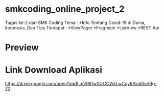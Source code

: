# smkcoding_online_project_2
Tugas ke-2 dari SMK Coding
Tema : 
*Info Tentang Covid-19 di Dunia, Indonesia, Dan Tips
Terdapat : 
*ViewPager
*Fragment
*ListView
*REST Api

# Preview




# Link Download Aplikasi
https://drive.google.com/open?id=1LmVR8fwfCrCCWkLwCoy6Akid0vVRg-ZZ
